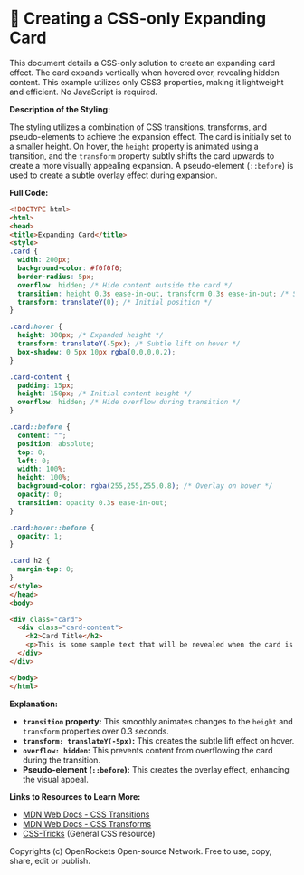 # 🐞 Creating a CSS-only Expanding Card


This document details a CSS-only solution to create an expanding card effect.  The card expands vertically when hovered over, revealing hidden content. This example utilizes only CSS3 properties, making it lightweight and efficient. No JavaScript is required.

**Description of the Styling:**

The styling utilizes a combination of CSS transitions, transforms, and pseudo-elements to achieve the expansion effect. The card is initially set to a smaller height. On hover, the `height` property is animated using a transition, and the `transform` property subtly shifts the card upwards to create a more visually appealing expansion.  A pseudo-element (`::before`) is used to create a subtle overlay effect during expansion.

**Full Code:**

```html
<!DOCTYPE html>
<html>
<head>
<title>Expanding Card</title>
<style>
.card {
  width: 200px;
  background-color: #f0f0f0;
  border-radius: 5px;
  overflow: hidden; /* Hide content outside the card */
  transition: height 0.3s ease-in-out, transform 0.3s ease-in-out; /* Smooth transition */
  transform: translateY(0); /* Initial position */
}

.card:hover {
  height: 300px; /* Expanded height */
  transform: translateY(-5px); /* Subtle lift on hover */
  box-shadow: 0 5px 10px rgba(0,0,0,0.2);
}

.card-content {
  padding: 15px;
  height: 150px; /* Initial content height */
  overflow: hidden; /* Hide overflow during transition */
}

.card::before {
  content: "";
  position: absolute;
  top: 0;
  left: 0;
  width: 100%;
  height: 100%;
  background-color: rgba(255,255,255,0.8); /* Overlay on hover */
  opacity: 0;
  transition: opacity 0.3s ease-in-out;
}

.card:hover::before {
  opacity: 1;
}

.card h2 {
  margin-top: 0;
}
</style>
</head>
<body>

<div class="card">
  <div class="card-content">
    <h2>Card Title</h2>
    <p>This is some sample text that will be revealed when the card is hovered over.  You can add more content here.</p>
  </div>
</div>

</body>
</html>
```

**Explanation:**

* **`transition` property:** This smoothly animates changes to the `height` and `transform` properties over 0.3 seconds.
* **`transform: translateY(-5px)`:**  This creates the subtle lift effect on hover.
* **`overflow: hidden`:**  This prevents content from overflowing the card during the transition.
* **Pseudo-element (`::before`):**  This creates the overlay effect, enhancing the visual appeal.

**Links to Resources to Learn More:**

* [MDN Web Docs - CSS Transitions](https://developer.mozilla.org/en-US/docs/Web/CSS/transition)
* [MDN Web Docs - CSS Transforms](https://developer.mozilla.org/en-US/docs/Web/CSS/transform)
* [CSS-Tricks](https://css-tricks.com/) (General CSS resource)


Copyrights (c) OpenRockets Open-source Network. Free to use, copy, share, edit or publish.

